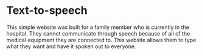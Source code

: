 # Text-to-speech

This simple website was built for a family member who is currently in the hospital. They cannot communicate through speech because of all of the medical equipment they are connected to. This website allows them to type what they want and have it spoken out to everyone.
